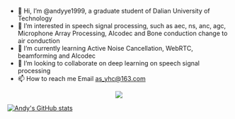 - 👋 Hi, I’m @andyye1999, a graduate student of Dalian University of Technology
- 👀 I’m interested in speech signal processing, such as aec, ns, anc, agc, Microphone Array Processing, AIcodec and Bone conduction change to air conduction
- 🌱 I’m currently learning Active Noise Cancellation, WebRTC, beamforming and AIcodec
- 💞️ I’m looking to collaborate on deep learning on speech signal processing
- 📫 How to reach me Email as_yhc@163.com  

<div align="center"> <img src="https://visitor-badge.glitch.me/badge?page_id=andyye1999" /> </div>  

[![Andy's GitHub stats](https://github-readme-stats.vercel.app/api?username=andyye1999)](https://github.com/anuraghazra/github-readme-stats)  

<!---
andyye1999/andyye1999 is a ✨ special ✨ repository because its `README.md` (this file) appears on your GitHub profile.
You can click the Preview link to take a look at your changes.
--->
